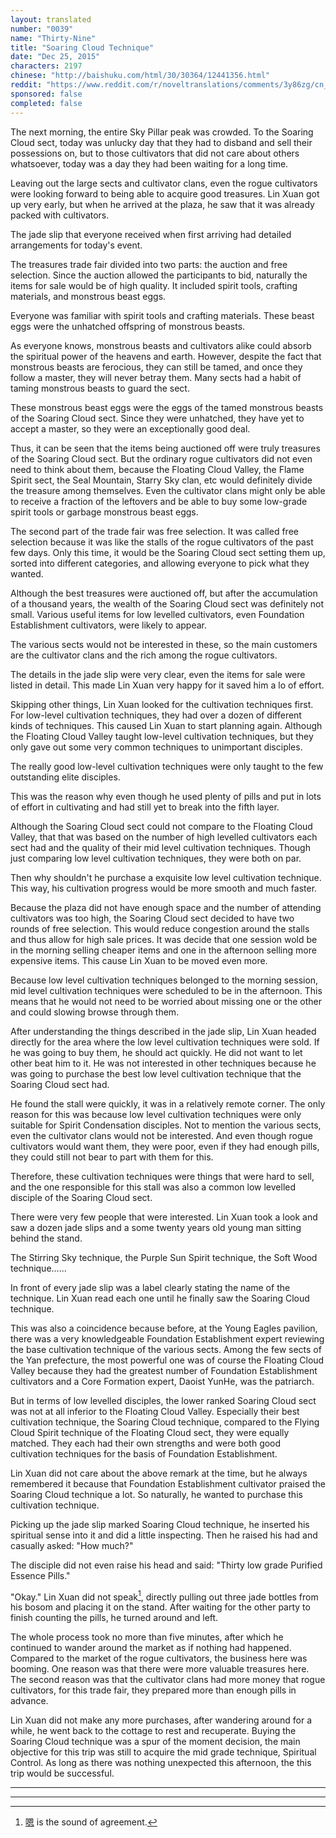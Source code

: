 ```yaml
---
layout: translated
number: "0039"
name: "Thirty-Nine"
title: "Soaring Cloud Technique"
date: "Dec 25, 2015"
characters: 2197
chinese: "http://baishuku.com/html/30/30364/12441356.html"
reddit: "https://www.reddit.com/r/noveltranslations/comments/3y86zg/cn_tempered_immortal_chapter_0039/"
sponsored: false
completed: false
---
```


The next morning, the entire Sky Pillar peak was crowded. To the Soaring Cloud sect, today was unlucky day that they had to disband and sell their possessions on, but to those cultivators that did not care about others whatsoever, today was a day they had been waiting for a long time.

Leaving out the large sects and cultivator clans, even the rogue cultivators were looking forward to being able to acquire good treasures. Lin Xuan got up very early, but when he arrived at the plaza, he saw that it was already packed with cultivators.

The jade slip that everyone received when first arriving had detailed arrangements for today's event.

The treasures trade fair divided into two parts: the auction and free selection. Since the auction allowed the participants to bid, naturally the items for sale would be of high quality. It included spirit tools, crafting materials, and monstrous beast eggs.

Everyone was familiar with spirit tools and crafting materials. These beast eggs were the unhatched offspring of monstrous beasts.

As everyone knows, monstrous beasts and cultivators alike could absorb the spiritual power of the heavens and earth. However, despite the fact that monstrous beasts are ferocious, they can still be tamed, and once they follow a master, they will never betray them. Many sects had a habit of taming monstrous beasts to guard the sect.

These monstrous beast eggs were the eggs of the tamed monstrous beasts of the Soaring Cloud sect. Since they were unhatched, they have yet to accept a master, so they were an exceptionally good deal.

Thus, it can be seen that the items being auctioned off were truly treasures of the Soaring Cloud sect. But the ordinary rogue cultivators did not even need to think about them, because the Floating Cloud Valley, the Flame Spirit sect, the Seal Mountain, Starry Sky clan, etc would definitely divide the treasure among themselves. Even the cultivator clans might only be able to receive a fraction of the leftovers and be able to buy some low-grade spirit tools or garbage monstrous beast eggs.

The second part of the trade fair was free selection. It was called free selection because it was like the stalls of the rogue cultivators of the past few days. Only this time, it would be the Soaring Cloud sect setting them up, sorted into different categories, and allowing everyone to pick what they wanted.

Although the best treasures were auctioned off, but after the accumulation of a thousand years, the wealth of the Soaring Cloud sect was definitely not small. Various useful items for low levelled cultivators, even Foundation Establishment cultivators, were likely to appear.

The various sects would not be interested in these, so the main customers are the cultivator clans and the rich among the rogue cultivators.

The details in the jade slip were very clear, even the items for sale were listed in detail. This made Lin Xuan very happy for it saved him a lo of effort.

Skipping other things, Lin Xuan looked for the cultivation techniques first. For low-level cultivation techniques, they had over a dozen of different kinds of techniques. This caused Lin Xuan to start planning again. Although the Floating Cloud Valley taught low-level cultivation techniques, but they only gave out some very common techniques to unimportant disciples.

The really good low-level cultivation techniques were only taught to the few outstanding elite disciples.

This was the reason why even though he used plenty of pills and put in lots of effort in cultivating and had still yet to break into the fifth layer.

Although the Soaring Cloud sect could not compare to the Floating Cloud Valley, that that was based on the number of high levelled cultivators each sect had and the quality of their mid level cultivation techniques. Though just comparing low level cultivation techniques, they were both on par.

Then why shouldn't he purchase a exquisite low level cultivation technique. This way, his cultivation progress would be more smooth and much faster.

Because the plaza did not have enough space and the number of attending cultivators was too high, the Soaring Cloud sect decided to have two rounds of free selection. This would reduce congestion around the stalls and thus allow for high sale prices. It was decide that one session wold be in the morning selling cheaper items and one in the afternoon selling more expensive items. This cause Lin Xuan to be moved even more.

Because low level cultivation techniques belonged to the morning session, mid level cultivation techniques were scheduled to be in the afternoon. This means that he would not need to be worried about missing one or the other and could slowing browse through them.

After understanding the things described in the jade slip, Lin Xuan headed directly for the area where the low level cultivation techniques were sold. If he was going to buy them, he should act quickly. He did not want to let other beat him to it. He was not interested in other techniques because he was going to purchase the best low level cultivation technique that the Soaring Cloud sect had.

He found the stall were quickly, it was in a relatively remote corner. The only reason for this was because low level cultivation techniques were only suitable for Spirit Condensation disciples. Not to mention the various sects, even the cultivator clans would not be interested. And even though rogue cultivators would want them, they were poor, even if they had enough pills, they could still not bear to part with them for this.

Therefore, these cultivation techniques were things that were hard to sell, and the one responsible for this stall was also a common low levelled disciple of the Soaring Cloud sect.

There were very few people that were interested. Lin Xuan took a look and saw a dozen jade slips and a some twenty years old young man sitting behind the stand.

The Stirring Sky technique, the Purple Sun Spirit technique, the Soft Wood technique......

In front of every jade slip was a label clearly stating the name of the technique. Lin Xuan read each one until he finally saw the Soaring Cloud technique.

This was also a coincidence because before, at the Young Eagles pavilion, there was a very knowledgeable Foundation Establishment expert reviewing the base cultivation technique of the various sects. Among the few sects of the Yan prefecture, the most powerful one was of course the Floating Cloud Valley because they had the greatest number of Foundation Establishment cultivators and a Core Formation expert, Daoist YunHe, was the patriarch.

But in terms of low levelled disciples, the lower ranked Soaring Cloud sect was not at all inferior to the Floating Cloud Valley. Especially their best cultivation technique, the Soaring Cloud technique, compared to the Flying Cloud Spirit technique of the Floating Cloud sect, they were equally matched. They each had their own strengths and were both good cultivation techniques for the basis of Foundation Establishment.

Lin Xuan did not care about the above remark at the time, but he always remembered it because that Foundation Establishment cultivator praised the Soaring Cloud technique a lot. So naturally, he wanted to purchase this cultivation technique.

Picking up the jade slip marked Soaring Cloud technique, he inserted his spiritual sense into it and did a little inspecting. Then he raised his had and casually asked: "How much?"

The disciple did not even raise his head and said: "Thirty low grade Purified Essence Pills."

"Okay." Lin Xuan did not speak[^1], directly pulling out three jade bottles from his bosom and placing it on the stand. After waiting for the other party to finish counting the pills, he turned around and left.

The whole process took no more than five minutes, after which he continued to wander around the market as if nothing had happened. Compared to the market of the rogue cultivators, the business here was booming. One reason was that there were more valuable treasures here. The second reason was that the cultivator clans had more money that rogue cultivators, for this trade fair, they prepared more than enough pills in advance.

Lin Xuan did not make any more purchases, after wandering around for a while, he went back to the cottage to rest and recuperate. Buying the Soaring Cloud technique was a spur of the moment decision, the main objective for this trip was still to acquire the mid grade technique, Spiritual Control. As long as there was nothing unexpected this afternoon, the this trip would be successful.

- - -
- - -

[^1]: [嗯](https://en.wiktionary.org/wiki/%E5%97%AF#Interjection_3) is the sound of agreement.
